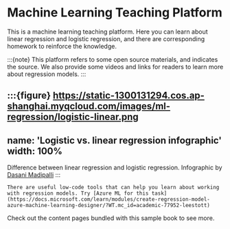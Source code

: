 # Machine Learning Teaching Platform

This is a machine learning teaching platform. Here you can learn about linear regression and logistic regression, and there are corresponding homework to reinforce the knowledge.

:::{note}
This platform refers to some open source materials, and indicates the source. We also provide some videos and links for readers to learn more about regression models.
:::


:::{figure} https://static-1300131294.cos.ap-shanghai.myqcloud.com/images/ml-regression/logistic-linear.png
---
name: 'Logistic vs. linear regression infographic'
width: 100%
---
Difference between linear regression and logistic regression. Infographic by [Dasani Madipalli](https://twitter.com/dasani_decoded)
:::

```{seealso}
There are useful low-code tools that can help you learn about working with regression models. Try [Azure ML for this task](https://docs.microsoft.com/learn/modules/create-regression-model-azure-machine-learning-designer/?WT.mc_id=academic-77952-leestott)
```

Check out the content pages bundled with this sample book to see more.
